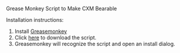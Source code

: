 Grease Monkey Script to Make CXM Bearable

Installation instructions:

1. Install [Greasemonkey](https://addons.mozilla.org/en-us/firefox/addon/greasemonkey/)
2. Click [here](raw/master/cxm.user.js) to download the script.
3. Greasemonkey will recognize the script and open an install dialog.

